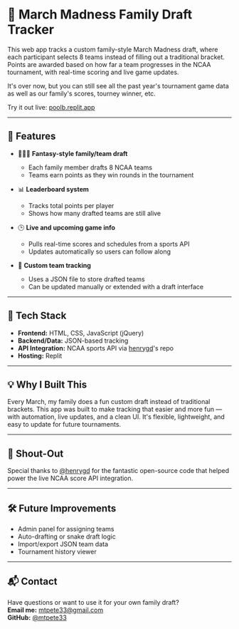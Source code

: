 # 🏀 March Madness Family Draft Tracker

This web app tracks a custom family-style March Madness draft, where each participant selects 8 teams instead of filling out a traditional bracket. Points are awarded based on how far a team progresses in the NCAA tournament, with real-time scoring and live game updates.

It's over now, but you can still see all the past year's tournament game data as well as our family's scores, tourney winner, etc.

Try it out live: [poolb.replit.app](https://poolb.replit.app)

---

## 📌 Features

- 🧑‍🤝‍🧑 **Fantasy-style family/team draft**
  - Each family member drafts 8 NCAA teams
  - Teams earn points as they win rounds in the tournament

- 📊 **Leaderboard system**
  - Tracks total points per player
  - Shows how many drafted teams are still alive

- 🕒 **Live and upcoming game info**
  - Pulls real-time scores and schedules from a sports API
  - Updates automatically so users can follow along

- 📁 **Custom team tracking**
  - Uses a JSON file to store drafted teams
  - Can be updated manually or extended with a draft interface

---

## 🧰 Tech Stack

- **Frontend:** HTML, CSS, JavaScript (jQuery)
- **Backend/Data:** JSON-based tracking
- **API Integration:** NCAA sports API via [henrygd](https://github.com/henrygd)'s repo  
- **Hosting:** Replit

---

## 💡 Why I Built This

Every March, my family does a fun custom draft instead of traditional brackets. This app was built to make tracking that easier and more fun — with automation, live updates, and a clean UI. It's flexible, lightweight, and easy to update for future tournaments.

---

## 🙏 Shout-Out

Special thanks to [@henrygd](https://github.com/henrygd) for the fantastic open-source code that helped power the live NCAA score API integration.

---

## 🛠 Future Improvements

- Admin panel for assigning teams
- Auto-drafting or snake draft logic
- Import/export JSON team data
- Tournament history viewer

---

## 📬 Contact

Have questions or want to use it for your own family draft?  
**Email me:** mtpete33@gmail.com  
**GitHub:** [@mtpete33](https://github.com/mtpete33)
